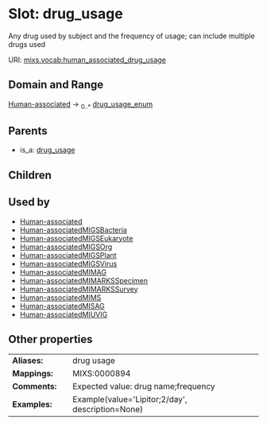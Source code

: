 
# Slot: drug_usage


Any drug used by subject and the frequency of usage; can include multiple drugs used

URI: [mixs.vocab:human_associated_drug_usage](https://w3id.org/mixs/vocab/human_associated_drug_usage)


## Domain and Range

[Human-associated](Human-associated.md) &#8594;  <sub>0..\*</sub> [drug_usage_enum](drug_usage_enum.md)

## Parents

 *  is_a: [drug_usage](drug_usage.md)

## Children


## Used by

 * [Human-associated](Human-associated.md)
 * [Human-associatedMIGSBacteria](Human-associatedMIGSBacteria.md)
 * [Human-associatedMIGSEukaryote](Human-associatedMIGSEukaryote.md)
 * [Human-associatedMIGSOrg](Human-associatedMIGSOrg.md)
 * [Human-associatedMIGSPlant](Human-associatedMIGSPlant.md)
 * [Human-associatedMIGSVirus](Human-associatedMIGSVirus.md)
 * [Human-associatedMIMAG](Human-associatedMIMAG.md)
 * [Human-associatedMIMARKSSpecimen](Human-associatedMIMARKSSpecimen.md)
 * [Human-associatedMIMARKSSurvey](Human-associatedMIMARKSSurvey.md)
 * [Human-associatedMIMS](Human-associatedMIMS.md)
 * [Human-associatedMISAG](Human-associatedMISAG.md)
 * [Human-associatedMIUVIG](Human-associatedMIUVIG.md)

## Other properties

|  |  |  |
| --- | --- | --- |
| **Aliases:** | | drug usage |
| **Mappings:** | | MIXS:0000894 |
| **Comments:** | | Expected value: drug name;frequency |
| **Examples:** | | Example(value='Lipitor;2/day', description=None) |

